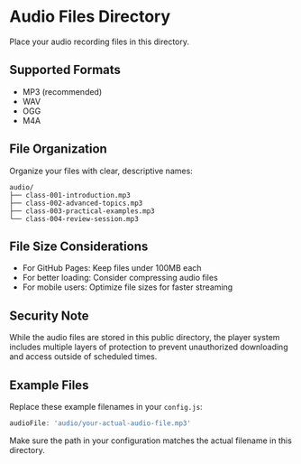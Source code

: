 # Audio Files Directory

Place your audio recording files in this directory.

## Supported Formats
- MP3 (recommended)
- WAV
- OGG
- M4A

## File Organization
Organize your files with clear, descriptive names:

```
audio/
├── class-001-introduction.mp3
├── class-002-advanced-topics.mp3
├── class-003-practical-examples.mp3
└── class-004-review-session.mp3
```

## File Size Considerations
- For GitHub Pages: Keep files under 100MB each
- For better loading: Consider compressing audio files
- For mobile users: Optimize file sizes for faster streaming

## Security Note
While the audio files are stored in this public directory, the player system includes multiple layers of protection to prevent unauthorized downloading and access outside of scheduled times.

## Example Files
Replace these example filenames in your `config.js`:

```javascript
audioFile: 'audio/your-actual-audio-file.mp3'
```

Make sure the path in your configuration matches the actual filename in this directory.